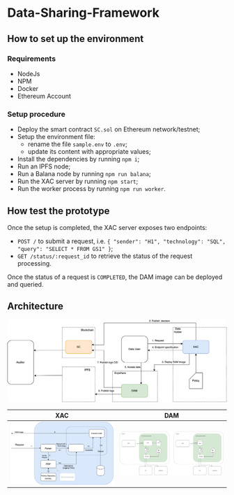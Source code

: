 # Data-Sharing-Framework

## How to set up the environment

### Requirements
* NodeJs
* NPM
* Docker
* Ethereum Account

### Setup procedure
* Deploy the smart contract `SC.sol` on Ethereum network/testnet;
* Setup the environment file: 
  * rename the file `sample.env` to `.env`;
  * update its content with appropriate values;
* Install the dependencies by running `npm i`;
* Run an IPFS node;
* Run a Balana node by running `npm run balana`;
* Run the XAC server by running `npm start`;
* Run the worker process by running `npm run worker`.

## How test the prototype
Once the setup is completed, the XAC server exposes two endpoints:
* `POST /` to submit a request, i.e. ```{
  "sender": "H1",
  "technology": "SQL",
  "query": "SELECT * FROM GS1"
  }```;
* `GET /status/:request_id` to retrieve the status of the request processing.

Once the status of a request is `COMPLETED`, the DAM image can be deployed and queried.

## Architecture

![Architecture](resources/Architecture.png)

|                XAC                 |                DAM                 |
|:----------------------------------:|:----------------------------------:|
| ![Architecture](resources/XAC.png) | ![Architecture](resources/DAM.png) |

